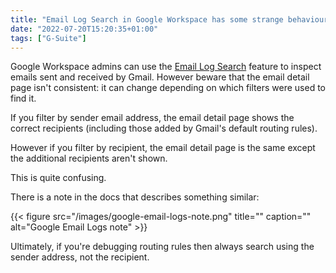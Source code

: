 ```yaml
---
title: "Email Log Search in Google Workspace has some strange behaviour"
date: "2022-07-20T15:20:35+01:00"
tags: ["G-Suite"]
---
```


Google Workspace admins can use the [Email Log Search][email_logs] feature to
inspect emails sent and received by Gmail. However beware that the email detail
page isn't consistent: it can change depending on which filters were used to
find it.

If you filter by sender email address, the email detail page shows the correct
recipients (including those added by Gmail's default routing rules).

However if you filter by recipient, the email detail page is the same except the
additional recipients aren't shown.

This is quite confusing.

There is a note in the docs that describes something similar:

{{< figure src="/images/google-email-logs-note.png" title="" caption="" alt="Google Email Logs note" >}}

Ultimately, if you're debugging routing rules then always search using the
sender address, not the recipient.

[email_logs]: https://support.google.com/a/answer/2618874?hl=en
